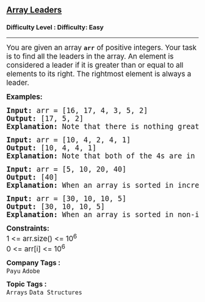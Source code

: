 <h2><a href="https://www.geeksforgeeks.org/problems/leaders-in-an-array-1587115620/1?page=1&category=Arrays&difficulty=Easy&status=solved,unsolved&sortBy=submissions">Array Leaders</a></h2><h3>Difficulty Level : Difficulty: Easy</h3><hr><div class="problems_problem_content__Xm_eO"><p><span style="font-size: 14pt;">You are given an array <strong><code>arr</code></strong> of positive integers. Your task is to find all the leaders in the array. An element is considered a leader if it is greater than or equal to all elements to its right. The rightmost element is always a leader.</span></p>
<p><span style="font-size: 14pt;"><strong>Examples:<br></strong></span></p>
<pre><span style="font-size: 14pt;"><strong>Input: </strong>arr = [16, 17, 4, 3, 5, 2]
<strong>Output: </strong>[17, 5, 2]<strong>
Explanation: </strong>Note that there is nothing greater on the right side of 17, 5 and, 2.
</span></pre>
<pre><span style="font-size: 14pt;"><strong>Input: </strong>arr = [10, 4, 2, 4, 1]
<strong>Output: </strong>[10, 4, 4, 1]<br><strong>Explanation:</strong> Note that both of the 4s are in output, as to be a leader an equal element is also allowed on the right. side</span></pre>
<pre><span style="font-size: 14pt;"><strong>Input: </strong>arr = [5, 10, 20, 40]<br><strong>Output: </strong>[40]<br><strong>Explanation:</strong> When an array is sorted in increasing order, only the rightmost element is leader.</span></pre>
<pre><span style="font-size: 14pt;"><strong>Input: </strong>arr = [30, 10, 10, 5]<br><strong>Output:</strong> [30, 10, 10, 5]<br><strong>Explanation:</strong> When an array is sorted in non-increasing order, all elements are leaders.</span></pre>
<p><span style="font-size: 14pt;"><strong>Constraints:</strong><br>1 &lt;= arr.size() &lt;= 10<sup>6</sup><br>0 &lt;= arr[i] &lt;= 10<sup>6</sup></span></p></div><p><span style=font-size:18px><strong>Company Tags : </strong><br><code>Payu</code>&nbsp;<code>Adobe</code>&nbsp;<br><p><span style=font-size:18px><strong>Topic Tags : </strong><br><code>Arrays</code>&nbsp;<code>Data Structures</code>&nbsp;